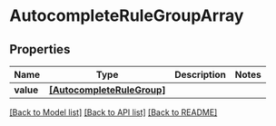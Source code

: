 # AutocompleteRuleGroupArray


## Properties
Name | Type | Description | Notes
------------ | ------------- | ------------- | -------------
**value** | [**[AutocompleteRuleGroup]**](AutocompleteRuleGroup.md) |  | 

[[Back to Model list]](../README.md#documentation-for-models) [[Back to API list]](../README.md#documentation-for-api-endpoints) [[Back to README]](../README.md)


